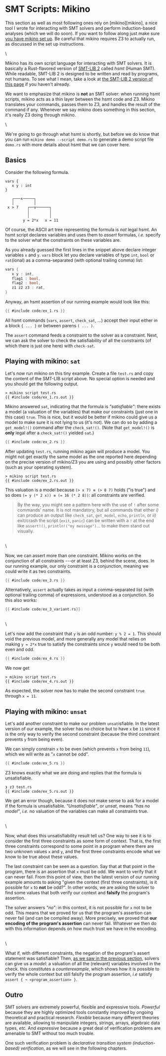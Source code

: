 # SMT Scripts: Mikino

This section as well as most following ones rely on [mikino][mikino], a nice tool I wrote for
interacting with SMT solvers and perform induction-based analyses (which we will do soon). If you
want to follow along just make sure [you have mikino set up](../mikino_install). Be careful that
mikino requires Z3 to actually run, as discussed in the set up instructions.

\

Mikino has its own script language for interacting with SMT solvers. It is basically a
Rust-flavored version of [SMT-LIB 2][smt lib] called *hsmt* (Human SMT). While readable, SMT-LIB 2
is designed to be written and read by programs, not humans. To see what I mean, take a look at
[the SMT-LIB 2 version of this page](index.html#smt-lib-2) if you haven't already.

We want to emphasize that mikino is **not** an SMT solver: when running hsmt scripts, mikino acts
as a thin layer between the hsmt code and Z3. Mikino translates your commands, passes them to Z3,
and handles the result of the command if any. Whenever we say mikino does something in this
section, it's really Z3 doing through mikino.

\

We're going to go through what hsmt is shortly, but before we do know that you can run `mikino demo
--script demo.rs` to generate a demo script file `demo.rs` with more details about hsmt that we can
cover here.



## Basics

Consider the following formula.

```text
vars {
   x y : int
}

   ┌───∧─────┐
   │         │
 x > 7    ┌──∨──────┐
          │         │
          │         │
        y = 2*x   x = 11
```

Of course, the ASCII art tree representing the formula is *not* legal hsmt. An hsmt script declares
variables and uses them to *assert* formulas, *i.e.* specify to the solver what the constraints on
these variables are.



As you already guessed the first lines in the snippet above declare integer variables `x` and `y`.
`vars` block let you declare variables of type `int`, `bool` or `rat`(ional) as a comma-separated
(with optional trailing comma) list:

```rust
vars {
   x y : int,
   flag1 : bool,
   flag2 : bool,
   z1 z2 z3 : rat,
}
```

Anyway, an hsmt assertion of our running example would look like this:

```rust
{{ #include code/ex_1.rs }}
```

All hsmt commands (`vars`, `assert`, `check_sat`, ...) accept their input either in a block `{ ...
}` or between parens `( ... )`.

The `assert` command feeds a constraint to the solver as a constraint. Next, we can ask the solver
to check the satisfiability of all the constraints (of which there is just one here) with
`check-sat`.


## Playing with mikino: `sat`

Let's now run mikino on this tiny example. Create a file `test.rs` and copy the content of the
SMT-LIB script above. No special option is needed and you should get the following output.

```text
> mikino script test.rs
{{ #include code/ex_1.rs.out }}
```

Mikino answered `sat`, indicating that the formula is *"satisfiable"*: there exists a model (a
valuation of the variables) that make our constraints (just one in this case) `true`. This is nice,
but it would be better if mikino could give us a model to make sure it is not lying to us (it's
not). We can do so by adding a `get_model!()` command after the `check_sat!()`. (Note that
`get_model!()` is **only** legal after a `check_sat!()` yielded `sat`.)

```rs
{{ #include code/ex_2.rs }}
```

After updating `test.rs`, running mikino again will produce a model. You might not get exactly the
same model as the one reported here depending on the precise version of mikino/Z3 you are using and
possibly other factors (such as your operating system).

```text
> mikino script test.rs
{{ #include code/ex_2.rs.out }}
```



This valuation is a model because `(> x 7) ≡ (> 8 7)` holds ("is true") and so does `(= y (* 2 x))
≡ (= 16 (* 2 8))`: all constraints are verified.

> By the way, you might see a pattern here with the use of `!` after some commands' name. It is not
> mandatory, but all commands that either *i)* can produce an output like `check_sat`, `get_model`,
> `echo`, `println`, or *ii)* exit/crash the script (`exit`, `panic`) can be written with a `!` at
> the end like `assert!()`, `println!("my message")`... to make them stand out visually.

\
\

Now, we can assert more than one constraint. Mikino works on the conjunction of all constraints
---or at least Z3, behind the scene, does. In our running example, our only constraint is a
conjunction, meaning we could write it as two constraints.

```rust
{{ #include code/ex_3.rs }}
```

Alternatively, `assert` actually takes as input a comma-separated list (with optional trailing
comma) of expressions, understood as a conjunction. So this also works:

```rust
{{ #include code/ex_3_variant.rs}}
```

\
\



Let's now add the constraint that `y` is an odd number: `y % 2 = 1`. This should void the previous
model, and more generally any model that relies on making `y = 2*x` true to satisfy the constraints
since `y` would need to be both even and odd.

```rust
{{ #include code/ex_4.rs }}
```

We now get

```text
> mikino script test.rs
{{ #include code/ex_4.rs.out }}
```

As expected, the solver now has to make the second constraint `true` through `x = 11`.




## Playing with mikino: `unsat`

Let's add another constraint to make our problem `unsat`isfiable. In the latest version of our
example, the solver has no choice but to have `x` be `11` since it is the only way to verify the
second constraint (because the third constraint prevents `y` from being even).

We can simply constrain `x` to be even (which prevents `x` from being `11`), which we will write as
"`x` cannot be odd".

```rust
{{ #include code/ex_5.rs }}
```

Z3 knows exactly what we are doing and replies that the formula is unsatisfiable.

```text
❯ z3 test.rs
{{ #include code/ex_5.rs.out }}
```

We get an error though, because it does not make sense to ask for a model if the formula is
unsatisfiable. *"Unsatisfiable"*, or *unsat*, means *"has no model"*, *i.e.* no valuation of the
variables can make all constraints true.

\
\

Now, what does this unsatisfiability result tell us? One way to see it is to consider the first
three constraints as some form of context. That is, the first three constraints correspond to some
point in a program where there are two unknown values `x` and `y`, and the first three constraints
encode what we know to be true about these values.

The last constraint can be seen as a question. Say that at that point in the program, there is an
assertion that `x` must be odd. We want to verify that it can never fail. From this point of view,
then the latest version of our running example amounts to asking "given the context (first three
constraints), is it possible for `x` to **not** be odd?". In other words, we are asking the solver
to find some values that both verify our context and **falsify** the program's assertion.

The solver answers *"no"*: in this context, it is not possible for `x` not to be odd. This means
that we proved for us that the program's assertion can never fail (and can be compiled away). More
precisely, we proved that **our encoding of the program's assertion** can never fail. Whatever we
then do with this information depends on how much trust we have in the encoding.

\
\

What if, with different constraints, the negation of the program's assert statement was
satisfiable? Then, [as we saw in the previous section](#playing-with-z3-sat), solvers can give us a
*model*: a valuation of all the (relevant) variables involved in the check. this constitutes a
*counterexample*, which shows how it is possible to verify the whole context but still falsify the
program assertion, *i.e* satisfy `assert { ¬ <program_assertion> }`.

## Outro

SMT solvers are extremely powerful, flexible and expressive tools. *Powerful* because they are
highly optimized tools constantly improved by ongoing theoretical and practical research.
*Flexible* because many different theories are available, allowing to manipulate integers, strings,
arrays, algebraic data types, *etc.* And *expressive* because a great deal of verification problems
are amenable to SMT without too much trouble.

One such verification problem is *declarative transition system (induction-based) verification*, as
we will see in the following chapters.




[z3]: https://github.com/Z3Prover/z3 (Z3 on github)
[z3 release]: https://github.com/Z3Prover/z3/releases (Z3's releases on github)
<!-- [z3 online]: https://rise4fun.com/z3 (Z3's online interface) -->
[ae]: https://alt-ergo.ocamlpro.com (Alt-Ergo homepage)
[cvc4]: https://cvc4.github.io/ (CVC4 homepage)
[yices]: https://yices.csl.sri.com (Yices 2 homepage)
[VS Code]: https://code.visualstudio.com (VS Code homepage)

[smt lib]: http://smtlib.cs.uiowa.edu (SMT-LIB homepage)
[mikino repo]: https://github.com/OCamlPro/mikino_bin (Mikino binary repository)